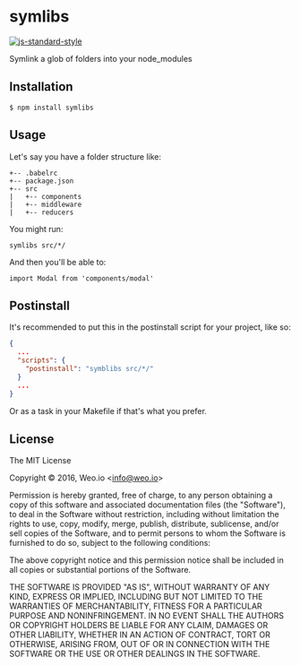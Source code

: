 
# symlibs

[![js-standard-style](https://img.shields.io/badge/code%20style-standard-brightgreen.svg?style=flat)](https://github.com/feross/standard)

Symlink a glob of folders into your node_modules

## Installation

    $ npm install symlibs

## Usage

Let's say you have a folder structure like:

```
+-- .babelrc
+-- package.json
+-- src
|   +-- components
|   +-- middleware
|   +-- reducers
```

You might run:

`symlibs src/*/`

And then you'll be able to:

`import Modal from 'components/modal'`

## Postinstall

It's recommended to put this in the postinstall script for your project, like so:

```json
{
  ...
  "scripts": {
    "postinstall": "symblibs src/*/"
  }
  ...
}
```

Or as a task in your Makefile if that's what you prefer.

## License

The MIT License

Copyright &copy; 2016, Weo.io &lt;info@weo.io&gt;

Permission is hereby granted, free of charge, to any person obtaining a copy of this software and associated documentation files (the "Software"), to deal in the Software without restriction, including without limitation the rights to use, copy, modify, merge, publish, distribute, sublicense, and/or sell copies of the Software, and to permit persons to whom the Software is furnished to do so, subject to the following conditions:

The above copyright notice and this permission notice shall be included in all copies or substantial portions of the Software.

THE SOFTWARE IS PROVIDED "AS IS", WITHOUT WARRANTY OF ANY KIND, EXPRESS OR IMPLIED, INCLUDING BUT NOT LIMITED TO THE WARRANTIES OF MERCHANTABILITY, FITNESS FOR A PARTICULAR PURPOSE AND NONINFRINGEMENT. IN NO EVENT SHALL THE AUTHORS OR COPYRIGHT HOLDERS BE LIABLE FOR ANY CLAIM, DAMAGES OR OTHER LIABILITY, WHETHER IN AN ACTION OF CONTRACT, TORT OR OTHERWISE, ARISING FROM, OUT OF OR IN CONNECTION WITH THE SOFTWARE OR THE USE OR OTHER DEALINGS IN THE SOFTWARE.
